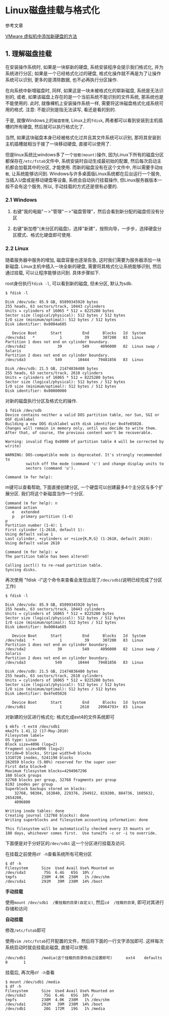 # Linux磁盘挂载与格式化

参考文章

[VMware 虚拟机中添加新硬盘的方法](http://blog.csdn.net/hanpengyu/article/details/7475645)

## 1. 理解磁盘挂载

在安装操作系统时, 如果是一块崭新的硬盘, 系统安装程序会提示我们格式化, 并为系统进行分区; 如果是一个已经格式化过的硬盘, 格式化操作就不再是为了让操作系统可以识别, 更多的是清除数据, 也不必再执行分区操作.

在向系统中新增磁盘时, 同样, 如果这是一块未被格式化的崭新磁盘, 系统是无法识别的, 或者, 如果该磁盘上存在的是一个当前系统不能识别的文件系统, 那系统也是不能使用的. 此时, 就像裸机上安装操作系统一样, 需要将这块磁盘格式化成系统可用的格式. 注意: 不能识别是指无法读写, 看还是看的到的.

于是, 就像Windows上的`磁盘管理`, Linux上的`fdisk`, 两者都可以看到安装到主机插槽的所有硬盘, 然后就可以执行格式化了.

当然, 如果这块磁盘本身已经被格式化过并且其文件系统可以识别, 那将其安装到主机插槽就相当于接了一块移动硬盘, 直接可以使用了.

但是linux系统比windows多了一个`挂载(mount)`操作, 因为Linux下所有的磁盘分区都保存在`/etc/fstab`文件中, 系统安装时自动生成最初始的配置, 然后每次启动主机都会加载其中的分区, 才能使用. 而新的磁盘没有在这个文件中, 所以需要手动`挂载`, 让系统能够访问到. Windows与许多桌面版Linux系统都在后台运行一个服务, 当插入U盘或是移动硬盘等设备, 系统会自动执行挂载操作, 但Linux服务器版本一般不会有这个服务, 所以, 手动挂载的方式还是很有必要的.

### 2.1 Windows

1. 右键"我的电脑"－>"管理"－>"磁盘管理"，然后会看到新分配的磁盘但没有分区

2. 右键"新加卷"(未分区的磁盘)，选择"新建"，按照向导，一步步，选择硬盘分区模式、格式化硬盘即可使用.

### 2.2 Linux

随着服务器中服务的增加, 磁盘容量也逐渐告急, 这时我们需要为服务器添加一块新磁盘. Linux主机中插入一块全新的硬盘, 需要将其格式化让系统能够识别, 然后通过挂载, 可以让程序能够访问到. 具体步骤如下.

root身份执行`fdisk -l`, 可以看到新的磁盘, 但未分区, 默认为sdb.

```
$ fdisk -l

Disk /dev/sda: 85.9 GB, 85899345920 bytes
255 heads, 63 sectors/track, 10443 cylinders
Units = cylinders of 16065 * 512 = 8225280 bytes
Sector size (logical/physical): 512 bytes / 512 bytes
I/O size (minimum/optimal): 512 bytes / 512 bytes
Disk identifier: 0x0004a605

   Device Boot      Start         End      Blocks   Id  System
/dev/sda1   *           1          39      307200   83  Linux
Partition 1 does not end on cylinder boundary.
/dev/sda2              39         549     4096000   82  Linux swap / Solaris
Partition 2 does not end on cylinder boundary.
/dev/sda3             549       10444    79481856   83  Linux

Disk /dev/sdb: 21.5 GB, 21474836480 bytes
255 heads, 63 sectors/track, 2610 cylinders
Units = cylinders of 16065 * 512 = 8225280 bytes
Sector size (logical/physical): 512 bytes / 512 bytes
I/O size (minimum/optimal): 512 bytes / 512 bytes
Disk identifier: 0x00000000
```

对新的磁盘执行分区及格式化的操作.

```
$ fdisk /dev/sdb
Device contains neither a valid DOS partition table, nor Sun, SGI or OSF disklabel
Building a new DOS disklabel with disk identifier 0x4fe05028.
Changes will remain in memory only, until you decide to write them.
After that, of course, the previous content won't be recoverable.

Warning: invalid flag 0x0000 of partition table 4 will be corrected by w(rite)

WARNING: DOS-compatible mode is deprecated. It's strongly recommended to
         switch off the mode (command 'c') and change display units to
         sectors (command 'u').

Command (m for help):
```

m键可以查看帮助, 下面直接创建分区, 一个硬盘可以创建最多4个主分区与多个扩展分区. 我们将这个新磁盘当作一个分区.

```
Command (m for help): n
Command action
   e   extended
   p   primary partition (1-4)
p
Partition number (1-4): 1
First cylinder (1-2610, default 1):
Using default value 1
Last cylinder, +cylinders or +size{K,M,G} (1-2610, default 2610):
Using default value 2610

Command (m for help): w
The partition table has been altered!

Calling ioctl() to re-read partition table.
Syncing disks.
```

再次使用 "fdisk -l"这个命令来查看会发现出现了`/dev/sdb1`(说明已经完成了分区工作)

```
$ fdisk -l

Disk /dev/sda: 85.9 GB, 85899345920 bytes
255 heads, 63 sectors/track, 10443 cylinders
Units = cylinders of 16065 * 512 = 8225280 bytes
Sector size (logical/physical): 512 bytes / 512 bytes
I/O size (minimum/optimal): 512 bytes / 512 bytes
Disk identifier: 0x0004a605

   Device Boot      Start         End      Blocks   Id  System
/dev/sda1   *           1          39      307200   83  Linux
Partition 1 does not end on cylinder boundary.
/dev/sda2              39         549     4096000   82  Linux swap / Solaris
Partition 2 does not end on cylinder boundary.
/dev/sda3             549       10444    79481856   83  Linux

Disk /dev/sdb: 21.5 GB, 21474836480 bytes
255 heads, 63 sectors/track, 2610 cylinders
Units = cylinders of 16065 * 512 = 8225280 bytes
Sector size (logical/physical): 512 bytes / 512 bytes
I/O size (minimum/optimal): 512 bytes / 512 bytes
Disk identifier: 0x4fe05028

   Device Boot      Start         End      Blocks   Id  System
/dev/sdb1               1        2610    20964793+  83  Linux

```

对新建的分区进行格式化: 格式化成ext4的文件系统即可

```
$ mkfs -t ext4 /dev/sdb1
mke2fs 1.41.12 (17-May-2010)
Filesystem label=
OS type: Linux
Block size=4096 (log=2)
Fragment size=4096 (log=2)
Stride=0 blocks, Stripe width=0 blocks
1310720 inodes, 5241198 blocks
262059 blocks (5.00%) reserved for the super user
First data block=0
Maximum filesystem blocks=4294967296
160 block groups
32768 blocks per group, 32768 fragments per group
8192 inodes per group
Superblock backups stored on blocks:
	32768, 98304, 163840, 229376, 294912, 819200, 884736, 1605632, 2654208,
	4096000

Writing inode tables: done                            
Creating journal (32768 blocks): done
Writing superblocks and filesystem accounting information: done

This filesystem will be automatically checked every 33 mounts or
180 days, whichever comes first.  Use tune2fs -c or -i to override.

```

下面便是对于分好区的`/dev/sdb1` 这一个分区进行挂载及访问.

在挂载之前使用`df -h`查看系统所有可用分区

```
$ df -h
Filesystem      Size  Used Avail Use% Mounted on
/dev/sda3        75G  6.4G   65G  10% /
tmpfs           238M  4.0K  238M   1% /dev/shm
/dev/sda1       291M   39M  238M  14% /boot
```

**手动挂载**

使用`mount /dev/sdb1  /要挂载的目录(自定义)`, 然后`cd  /挂载的目录`, 即可对其进行存储和访问

**自动挂载**

修改`/etc/fstab`即可

使用`vim /etc/fstab`打开配置的文件，然后将下面的一行文字添加即可. 这样每次系统启动时就会挂载此磁盘, 直接可以使用.

```
/dev/sdb1       /media(这个挂载的目录你自己设置即可)      ext4    defaults       0       1
```

挂载后, 再次用`df -h`查看

```
$ mount /dev/sdb1 /media
$ df -h
Filesystem      Size  Used Avail Use% Mounted on
/dev/sda3        75G  6.4G   65G  10% /
tmpfs           238M  4.0K  238M   1% /dev/shm
/dev/sda1       291M   39M  238M  14% /boot
/dev/sdb1        20G  172M   19G   1% /media
```

